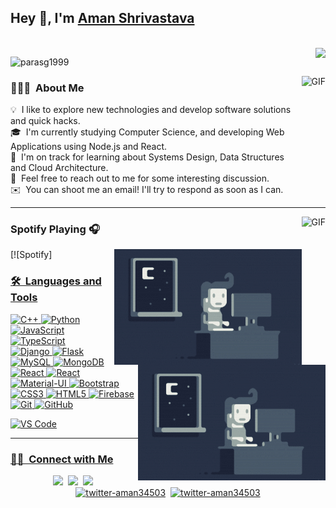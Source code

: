 ## Hey 👋, I'm [Aman Shrivastava](https://aman04.netlify.app/)
<br>
<img align="right" src = "https://img.shields.io/badge/Intel-Core_i5_10th-0071C5?style=for-the-badge&logo=intel&logoColor=white" />


<p align="left"> <img src="http://estruyf-github.azurewebsites.net/api/VisitorHit?user=parasg1999&repo=Bgstatic&countColorcountColor&countColor=%237B1E7B" alt="parasg1999" /> </p>

<img align="right" alt="GIF" height="160px" src="https://media.giphy.com/media/du3J3cXyzhj75IOgvA/giphy.gif" />

### 👨🏻‍💻 &nbsp;About Me

💡 &nbsp;I like to explore new technologies and develop software solutions and quick hacks.\
🎓 &nbsp;I'm currently studying Computer Science, and developing Web Applications using Node.js and React.\
🌱 &nbsp;I'm on track for learning about Systems Design, Data Structures and Cloud Architecture.\
💬 &nbsp;Feel free to reach out to me for some interesting discussion.\
✉️ &nbsp;You can shoot me an email! I'll try to respond as soon as I can.

---

<img align="right" alt="GIF" height="170px" src="https://media.giphy.com/media/J5B1Y8QZnzXXbLQIBu/giphy.gif" />

### Spotify Playing 🎧

[![Spotify]
                <a href= "https://open.spotify.com/artist/5C1S9XwxMuuCciutwMhp5t?si=PKG4xhVNR6OLiYVU8KC6ng&dl_branch=1"><img alt ="spotify" src = "https://raw.githubusercontent.com/AVS1508/AVS1508/master/assets/Night-Coding.gif" align ="right"/>



<img alt="Night Coding" src="https://raw.githubusercontent.com/AVS1508/AVS1508/master/assets/Night-Coding.gif" align="right"/>

### 🛠 &nbsp;Languages and Tools

![C++](http://img.shields.io/badge/-C++-A8B9CC?style=flat-square&logo=c%2B%2B&logoColor=black)
![Python](https://img.shields.io/badge/Python-3776AB?style=for-the-badge&logo=python&logoColor=white)
![JavaScript](https://img.shields.io/badge/-JavaScript-F7DF1C?style=flat-square&logo=javascript&logoColor=black)
![TypeScript](https://img.shields.io/badge/-TypeScript-007ACC?style=flat-square&logo=typescript&logoColor=white)  
![Django](https://img.shields.io/badge/Django-092E20?style=for-the-badge&logo=django&logoColor=white)
![Flask](https://img.shields.io/badge/Flask-000000?style=for-the-badge&logo=flask&logoColor=white)
![MySQL](https://img.shields.io/badge/-MySQL-F0931C?style=flat-square&logo=mysql&logoColor=white)
![MongoDB](https://img.shields.io/badge/-MongoDB-12924F?style=flat-square&logo=mongodb&logoColor=ffffff)  
![React](https://img.shields.io/badge/-React-61DAFB?style=flat-square&logo=react&logoColor=black)
![React](https://img.shields.io/badge/-Redux-764ABC?style=flat-square&logo=redux&logoColor=white)
![Material-UI](https://img.shields.io/badge/-Material%E2%80%93UI-0081CB?style=flat-square&logo=material-ui)
![Bootstrap](https://img.shields.io/badge/-Bootstrap-563D7C?style=flat-square&logo=Bootstrap&logoColor=ffffff)
![CSS3](https://img.shields.io/badge/-CSS3-%231572B6?style=flat-square&logo=css3)
![HTML5](https://img.shields.io/badge/-HTML5-%23E44D27?style=flat-square&logo=html5&logoColor=ffffff)
![Firebase](https://img.shields.io/badge/-Firebase-FFCA28?style=flat-square&logo=firebase&logoColor=black)
![Git](https://img.shields.io/badge/-Git-%23F05032?style=flat-square&logo=git&logoColor=ffffff)
![GitHub](https://img.shields.io/badge/-GitHub-181717?style=flat-square&logo=github)

![VS Code](http://img.shields.io/badge/-VS%20Code-007ACC?style=flat-square&logo=visual-studio-code&logoColor=ffffff)

<hr/>

### 🤝🏻 &nbsp;Connect with Me

<p align="center">
<a href="github.com/aman34503"><img src="https://img.shields.io/badge/GitHub-100000?style=for-the-badge&logo=github&logoColor=white"/></a>&nbsp;
<a href="www.linkedin.com/in/aman-shrivastava04"><img src="https://img.shields.io/badge/LinkedIn-0077B5?style=for-the-badge&logo=linkedin&logoColor=white"/></a>&nbsp;
<a href="aman34503@gmail.com"><img src="https://img.shields.io/badge/Gmail-D14836?style=for-the-badge&logo=gmail&logoColor=white"/></a>&nbsp;
<a href="https://twitter.com/aman34503" target="_blank"><img src="https://img.shields.io/badge/Twitter-1DA1F2?style=for-the-badge&logo=twitter&logoColor=white" alt="twitter-aman34503" /></a>&nbsp;
<a href="https://amanshri345.blogspot.com/" target="_blank"><img src="https://img.shields.io/badge/Blogger-FF5722?style=for-the-badge&logo=blogger&logoColor=white" alt="twitter-aman34503" /></a>
</p>

